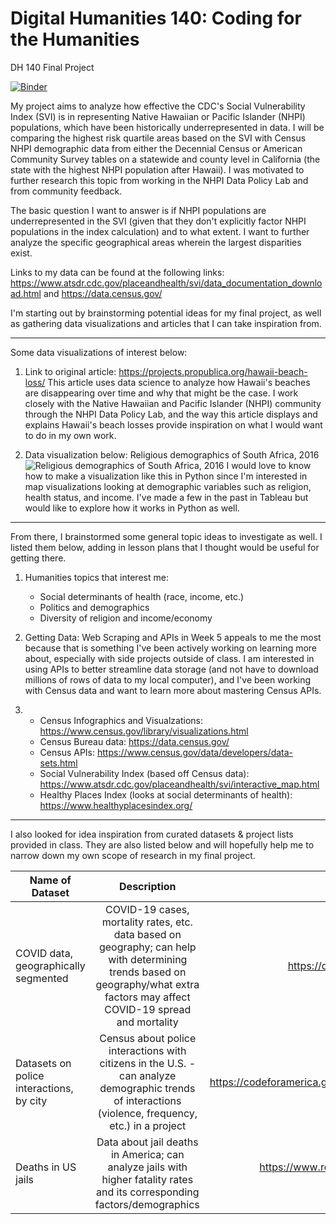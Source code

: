 # Digital Humanities 140: Coding for the Humanities
DH 140 Final Project

[![Binder](https://mybinder.org/badge_logo.svg)](https://mybinder.org/v2/gh/jesstsomethoughts/dh140/HEAD)

My project aims to analyze how effective the CDC's Social Vulnerability Index (SVI) is in representing Native Hawaiian or Pacific Islander (NHPI) populations, which have been historically underrepresented in data. I will be comparing the highest risk quartile areas based on the SVI with Census NHPI demographic data from either the Decennial Census or American Community Survey tables on a statewide and county level in California (the state with the highest NHPI population after Hawaii). I was motivated to further research this topic from working in the NHPI Data Policy Lab and from community feedback.

The basic question I want to answer is if NHPI populations are underrepresented in the SVI (given that they don't explicitly factor NHPI populations in the index calculation) and to what extent. I want to further analyze the specific geographical areas wherein the largest disparities exist.

Links to my data can be found at the following links: https://www.atsdr.cdc.gov/placeandhealth/svi/data_documentation_download.html and https://data.census.gov/

I'm starting out by brainstorming potential ideas for my final project, as well as gathering data visualizations and articles that I can take inspiration from. 

-----

Some data visualizations of interest below:

1. Link to original article: https://projects.propublica.org/hawaii-beach-loss/ 
   This article uses data science to analyze how Hawaii's beaches are disappearing over time and why that might be the case. I work closely with the Native Hawaiian and Pacific Islander (NHPI) community through the NHPI Data Policy Lab, and the way this article displays and explains Hawaii's beach losses provide inspiration on what I would want to do in my own work. 
   
2. Data visualization below: Religious demographics of South Africa, 2016
![Religious demographics of South Africa, 2016](https://preview.redd.it/untu1i5j1lba1.png?width=1618&format=png&auto=webp&v=enabled&s=198bd92240071d7ffeb893e3cb51afc2cb13c447)
I would love to know how to make a visualization like this in Python since I'm interested in map visualizations looking at demographic variables such as religion, health status, and income. I've made a few in the past in Tableau but would like to explore how it works in Python as well. 

-----

From there, I brainstormed some general topic ideas to investigate as well. I listed them below, adding in lesson plans that I thought would be useful for getting there. 

1. Humanities topics that interest me: 
    * Social determinants of health (race, income, etc.)
    * Politics and demographics
    * Diversity of religion and income/economy
 
2. Getting Data: Web Scraping and APIs in Week 5 appeals to me the most because that is something I've been actively working on learning more about, especially with side projects outside of class. I am interested in using APIs to better streamline data storage (and not have to download millions of rows of data to my local computer), and I've been working with Census data and want to learn more about mastering Census APIs.

3. * Census Infographics and Visualzations: https://www.census.gov/library/visualizations.html
   * Census Bureau data: https://data.census.gov/
   * Census APIs: https://www.census.gov/data/developers/data-sets.html
   * Social Vulnerability Index (based off Census data): https://www.atsdr.cdc.gov/placeandhealth/svi/interactive_map.html
   * Healthy Places Index (looks at social determinants of health): https://www.healthyplacesindex.org/
   
-----
   
I also looked for idea inspiration from curated datasets & project lists provided in class. They are also listed below and will hopefully help me to narrow down my own scope of research in my final project. 


| Name of Dataset                            | Description           | Link  |
| ---------------                            |:-------------:        | -----:|
| COVID data, geographically segmented       | COVID-19 cases, mortality rates, etc. data based on geography; can help with determining trends based on geography/what extra factors may affect COVID-19 spread and mortality      | https://delphi.cmu.edu/covidcast/export/                |
| Datasets on police interactions, by city   | Census about police interactions with citizens in the U.S. - can analyze demographic trends of interactions (violence, frequency, etc.) in a project                         |  https://codeforamerica.github.io/PoliceOpenDataCensus/ |
| Deaths in US jails                         | Data about jail deaths in America; can analyze jails with higher fatality rates and its corresponding factors/demographics                                                   | https://www.reuters.com/investigates/special-report/usa-jails-graphic/ |